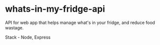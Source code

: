 # whats-in-my-fridge-api

API for web app that helps manage what's in your fridge, and reduce food wastage.

Stack - Node, Express
